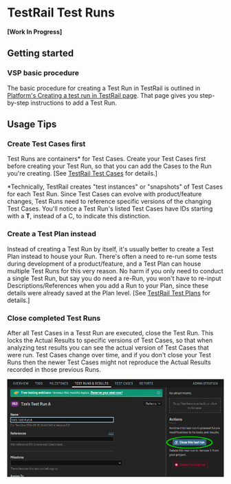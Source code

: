 # TestRail Test Runs

**[Work In Progress]**

## Getting started

### VSP basic procedure

The basic procedure for creating a Test Run in TestRail is outlined in [Platform's Creating a test run in TestRail page](https://github.com/department-of-veterans-affairs/va.gov-team/blob/master/platform/quality-assurance/testrail/creating-a-test-run.md).  That page gives you step-by-step instructions to add a Test Run.

## Usage Tips

### Create Test Cases first

Test Runs are containers\* for Test Cases.  Create your Test Cases first before creating your Test Run, so that you can add the Cases to the Run you're creating.  [See [TestRail Test Cases](vsa-qa-testrail-cases.md) for details.]

\*Technically, TestRail creates "test instances" or "snapshots" of Test Cases for each Test Run.  Since Test Cases can evolve with product/feature changes, Test Runs need to reference specific versions of the changing Test Cases.  You'll notice a Test Run's listed Test Cases have IDs starting with a **T**, instead of a C, to indicate this distinction.

### Create a Test Plan instead

Instead of creating a Test Run by itself, it's usually better to create a Test Plan instead to house your Run.  There's often a need to re-run some tests during development of a product/feature, and a Test Plan can house multiple Test Runs for this very reason.  No harm if you only need to conduct a single Test Run, but say you do need a re-Run, you won't have to re-input Descriptions/References when you add a Run to your Plan, since these details were already saved at the Plan level.  [See [TestRail Test Plans](vsa-qa-testrail-plans.md) for details.]

### Close completed Test Runs

After all Test Cases in a Tesst Run are executed, close the Test Run.  This locks the Actual Results to specific versions of Test Cases, so that when analyzing test results you can see the actual version of Test Cases that were run.  Test Cases change over time, and if you don't close your Test Runs then the newer Test Cases might not reproduce the Actual Results recorded in those previous Runs.

![TestRail Test Run Close screenshot][testrail-close-test-run]


[testrail-close-test-run]: ../images/tr-test-run-close.png
